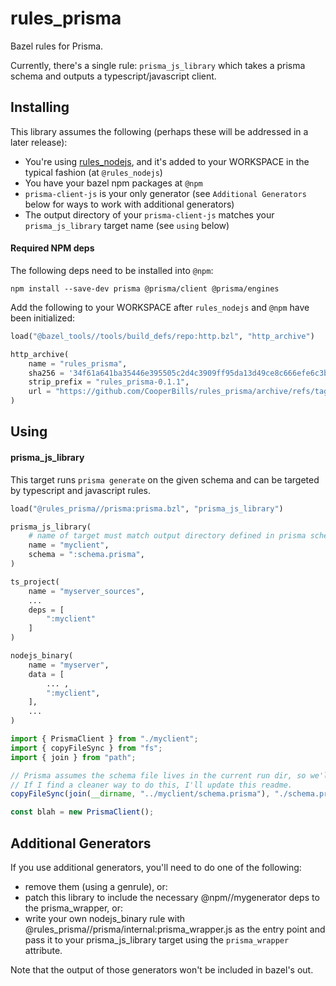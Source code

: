 # rules_prisma
Bazel rules for Prisma.

Currently, there's a single rule: `prisma_js_library` which takes a prisma schema and outputs a typescript/javascript client.

## Installing

This library assumes the following (perhaps these will be addressed in a later release):
* You're using [rules_nodejs](https://github.com/bazelbuild/rules_nodejs), and it's added to your WORKSPACE in the typical fashion (at `@rules_nodejs`)
* You have your bazel npm packages at `@npm`
* `prisma-client-js` is your only generator (see `Additional Generators` below for ways to work with additional generators)
* The output directory of your `prisma-client-js` matches your `prisma_js_library` target name (see `using` below)

#### Required NPM deps

The following deps need to be installed into `@npm`:
```shell
npm install --save-dev prisma @prisma/client @prisma/engines
```

Add the following to your WORKSPACE after `rules_nodejs` and `@npm` have been initialized:

```python
load("@bazel_tools//tools/build_defs/repo:http.bzl", "http_archive")

http_archive(
    name = "rules_prisma",
    sha256 = '34f61a641ba35446e395505c2d4c3909ff95da13d49ce8c666efe6c3b2ab1f00',
    strip_prefix = "rules_prisma-0.1.1",
    url = "https://github.com/CooperBills/rules_prisma/archive/refs/tags/v0.1.1.tar.gz",
)
```

## Using

#### prisma_js_library

This target runs `prisma generate` on the given schema and can be targeted by typescript and javascript rules.

```python
load("@rules_prisma//prisma:prisma.bzl", "prisma_js_library")

prisma_js_library(
    # name of target must match output directory defined in prisma schema
    name = "myclient",
    schema = ":schema.prisma",
)

ts_project(
    name = "myserver_sources",
    ...
    deps = [
        ":myclient"
    ]
)

nodejs_binary(
    name = "myserver",
    data = [
        ... ,
        ":myclient",
    ],
    ...
)
```

```typescript
import { PrismaClient } from "./myclient";
import { copyFileSync } from "fs";
import { join } from "path";

// Prisma assumes the schema file lives in the current run dir, so we'll copy it in.
// If I find a cleaner way to do this, I'll update this readme.
copyFileSync(join(__dirname, "../myclient/schema.prisma"), "./schema.prisma");

const blah = new PrismaClient();
```

## Additional Generators

If you use additional generators, you'll need to do one of the following:
* remove them (using a genrule), or:
* patch this library to include the necessary @npm//mygenerator deps to the prisma_wrapper, or:
* write your own nodejs_binary rule with @rules_prisma//prisma/internal:prisma_wrapper.js as the entry point and pass it to your prisma_js_library target using the `prisma_wrapper` attribute.

Note that the output of those generators won't be included in bazel's out. 
